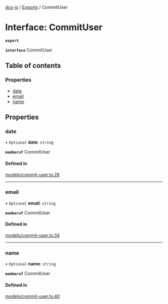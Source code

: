 [dcs-js](../README.md) / [Exports](../modules.md) / CommitUser

# Interface: CommitUser

**`export`**

**`interface`** CommitUser

## Table of contents

### Properties

- [date](CommitUser.md#date)
- [email](CommitUser.md#email)
- [name](CommitUser.md#name)

## Properties

### <a id="date" name="date"></a> date

• `Optional` **date**: `string`

**`memberof`** CommitUser

#### Defined in

[models/commit-user.ts:28](https://github.com/unfoldingWord/dcs-js/blob/b29eb7a/models/commit-user.ts#L28)

___

### <a id="email" name="email"></a> email

• `Optional` **email**: `string`

**`memberof`** CommitUser

#### Defined in

[models/commit-user.ts:34](https://github.com/unfoldingWord/dcs-js/blob/b29eb7a/models/commit-user.ts#L34)

___

### <a id="name" name="name"></a> name

• `Optional` **name**: `string`

**`memberof`** CommitUser

#### Defined in

[models/commit-user.ts:40](https://github.com/unfoldingWord/dcs-js/blob/b29eb7a/models/commit-user.ts#L40)
